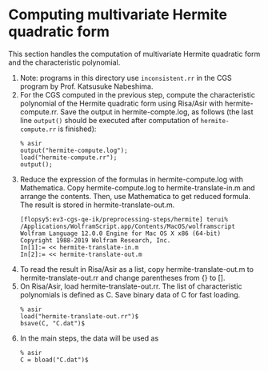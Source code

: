 # Computing multivariate Hermite quadratic form

This section handles the computation of multivariate Hermite quadratic form and the characteristic polynomial.

1. Note: programs in this directory use ```inconsistent.rr``` in the CGS program by Prof. Katsusuke Nabeshima.
1. For the CGS computed in the previous step, compute the characteristic polynomial of the Hermite quadratic form using Risa/Asir with hermite-compute.rr. Save the output in hermite-compte.log, as follows (the last line ```output()``` should be executed after computation of ``hermite-compute.rr`` is finished):
    ```
    % asir
    output("hermite-compute.log");
    load("hermite-compute.rr");
    output();
    ```
1. Reduce the expression of the formulas in hermite-compute.log with Mathematica. Copy hermite-compute.log to hermite-translate-in.m and 
arrange the contents. Then, use Mathematica to get reduced formula. The result is stored in hermite-translate-out.m.
    ```
    [flopsy5:ev3-cgs-qe-ik/preprocessing-steps/hermite] terui% /Applications/WolframScript.app/Contents/MacOS/wolframscript 
    Wolfram Language 12.0.0 Engine for Mac OS X x86 (64-bit)
    Copyright 1988-2019 Wolfram Research, Inc.  
    In[1]:= << hermite-translate-in.m
    In[2]:= << hermite-translate-out.m
    ```
1. To read the result in Risa/Asir as a list, copy hermite-translate-out.m to hermite-translate-out.rr and change parentheses from {} to [].
1. On Risa/Asir, load hermite-translate-out.rr. The list of characteristic polynomials is defined as C. Save binary data of C for fast loading.
    ```
    % asir
    load("hermite-translate-out.rr")$
    bsave(C, "C.dat")$
    ```
1. In the main steps, the data will be used as
    ```
    % asir
    C = bload("C.dat")$
    ```
